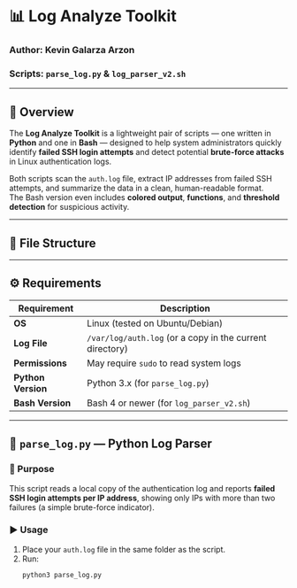 

# 📊 Log Analyze Toolkit

### Author: Kevin Galarza Arzon  
### Scripts: `parse_log.py` & `log_parser_v2.sh`

---

## 📖 Overview

The **Log Analyze Toolkit** is a lightweight pair of scripts — one written in **Python** and one in **Bash** — designed to help system administrators quickly identify **failed SSH login attempts** and detect potential **brute-force attacks** in Linux authentication logs.

Both scripts scan the `auth.log` file, extract IP addresses from failed SSH attempts, and summarize the data in a clean, human-readable format.  
The Bash version even includes **colored output**, **functions**, and **threshold detection** for suspicious activity.

---

## 🧩 File Structure

---

## ⚙️ Requirements

| Requirement | Description |
|--------------|-------------|
| **OS** | Linux (tested on Ubuntu/Debian) |
| **Log File** | `/var/log/auth.log` (or a copy in the current directory) |
| **Permissions** | May require `sudo` to read system logs |
| **Python Version** | Python 3.x (for `parse_log.py`) |
| **Bash Version** | Bash 4 or newer (for `log_parser_v2.sh`) |

---

## 🐍 `parse_log.py` — Python Log Parser

### 🧠 Purpose
This script reads a local copy of the authentication log and reports **failed SSH login attempts per IP address**, showing only IPs with more than two failures (a simple brute-force indicator).

### ▶️ Usage
1. Place your `auth.log` file in the same folder as the script.  
2. Run:
   ```bash
   python3 parse_log.py
